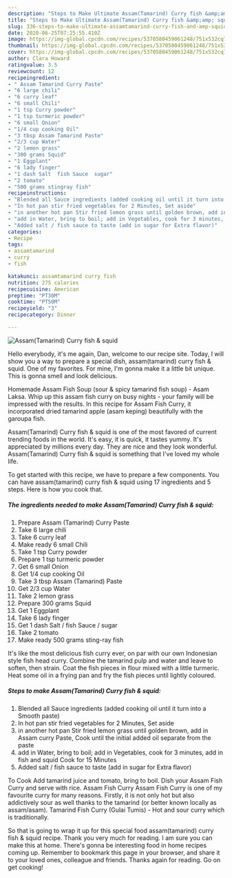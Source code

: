 ```yaml
---
description: "Steps to Make Ultimate Assam(Tamarind) Curry fish &amp;amp; squid"
title: "Steps to Make Ultimate Assam(Tamarind) Curry fish &amp;amp; squid"
slug: 336-steps-to-make-ultimate-assamtamarind-curry-fish-and-amp-squid
date: 2020-06-25T07:25:55.410Z
image: https://img-global.cpcdn.com/recipes/5370580459061248/751x532cq70/assamtamarind-curry-fish-squid-recipe-main-photo.jpg
thumbnail: https://img-global.cpcdn.com/recipes/5370580459061248/751x532cq70/assamtamarind-curry-fish-squid-recipe-main-photo.jpg
cover: https://img-global.cpcdn.com/recipes/5370580459061248/751x532cq70/assamtamarind-curry-fish-squid-recipe-main-photo.jpg
author: Clara Howard
ratingvalue: 3.5
reviewcount: 12
recipeingredient:
- " Assam Tamarind Curry Paste"
- "6 large chili"
- "6 curry leaf"
- "6 small Chili"
- "1 tsp Curry powder"
- "1 tsp turmeric powder"
- "6 small Onion"
- "1/4 cup cooking Oil"
- "3 tbsp Assam Tamarind Paste"
- "2/3 cup Water"
- "2 lemon grass"
- "300 grams Squid"
- "1 Eggplant"
- "6 lady finger"
- "1 dash Salt  fish Sauce  sugar"
- "2 tomato"
- "500 grams stingray fish"
recipeinstructions:
- "Blended all Sauce ingredients (added cooking oil until it turn into a Smooth paste)"
- "In hot pan stir fried vegetables for 2 Minutes, Set aside"
- "in another hot pan Stir fried lemon grass until golden brown, add in Assam curry Paste, Cook until the initial added oil separate from the paste"
- "add in Water, bring to boil; add in Vegetables, cook for 3 minutes, add in fish and squid Cook for 15 Minutes"
- "Added salt / fish sauce to taste (add in sugar for Extra flavor)"
categories:
- Recipe
tags:
- assamtamarind
- curry
- fish

katakunci: assamtamarind curry fish 
nutrition: 275 calories
recipecuisine: American
preptime: "PT30M"
cooktime: "PT50M"
recipeyield: "3"
recipecategory: Dinner

---
```



![Assam(Tamarind) Curry fish &amp; squid](https://img-global.cpcdn.com/recipes/5370580459061248/751x532cq70/assamtamarind-curry-fish-squid-recipe-main-photo.jpg)

Hello everybody, it's me again, Dan, welcome to our recipe site. Today, I will show you a way to prepare a special dish, assam(tamarind) curry fish &amp; squid. One of my favorites. For mine, I'm gonna make it a little bit unique. This is gonna smell and look delicious.

Homemade Assam Fish Soup (sour &amp; spicy tamarind fish soup) - Asam Laksa. Whip up this assam fish curry on busy nights - your family will be impressed with the results. In this recipe for Assam Fish Curry, it incorporated dried tamarind apple (asam keping) beautifully with the garoupa fish.

Assam(Tamarind) Curry fish &amp; squid is one of the most favored of current trending foods in the world. It's easy, it is quick, it tastes yummy. It's appreciated by millions every day. They are nice and they look wonderful. Assam(Tamarind) Curry fish &amp; squid is something that I've loved my whole life.


To get started with this recipe, we have to prepare a few components. You can have assam(tamarind) curry fish &amp; squid using 17 ingredients and 5 steps. Here is how you cook that.

<!--inarticleads1-->

##### The ingredients needed to make Assam(Tamarind) Curry fish &amp; squid:

1. Prepare  Assam (Tamarind) Curry Paste
1. Take 6 large chili
1. Take 6 curry leaf
1. Make ready 6 small Chili
1. Take 1 tsp Curry powder
1. Prepare 1 tsp turmeric powder
1. Get 6 small Onion
1. Get 1/4 cup cooking Oil
1. Take 3 tbsp Assam (Tamarind) Paste
1. Get 2/3 cup Water
1. Take 2 lemon grass
1. Prepare 300 grams Squid
1. Get 1 Eggplant
1. Take 6 lady finger
1. Get 1 dash Salt / fish Sauce / sugar
1. Take 2 tomato
1. Make ready 500 grams sting-ray fish


It&#39;s like the most delicious fish curry ever, on par with our own Indonesian style fish head curry. Combine the tamarind pulp and water and leave to soften, then strain. Coat the fish pieces in flour mixed with a little turmeric. Heat some oil in a frying pan and fry the fish pieces until lightly coloured. 

<!--inarticleads2-->

##### Steps to make Assam(Tamarind) Curry fish &amp; squid:

1. Blended all Sauce ingredients (added cooking oil until it turn into a Smooth paste)
1. In hot pan stir fried vegetables for 2 Minutes, Set aside
1. in another hot pan Stir fried lemon grass until golden brown, add in Assam curry Paste, Cook until the initial added oil separate from the paste
1. add in Water, bring to boil; add in Vegetables, cook for 3 minutes, add in fish and squid Cook for 15 Minutes
1. Added salt / fish sauce to taste (add in sugar for Extra flavor)


To Cook Add tamarind juice and tomato, bring to boil. Dish your Assam Fish Curry and serve with rice. Assam Fish Curry Assam Fish Curry is one of my favourite curry for many reasons. Firstly, it is not only hot but also addictively sour as well thanks to the tamarind (or better known locally as assam/asam). Tamarind Fish Curry (Gulai Tumis) - Hot and sour curry which is traditionally. 

So that is going to wrap it up for this special food assam(tamarind) curry fish &amp; squid recipe. Thank you very much for reading. I am sure you can make this at home. There's gonna be interesting food in home recipes coming up. Remember to bookmark this page in your browser, and share it to your loved ones, colleague and friends. Thanks again for reading. Go on get cooking!
